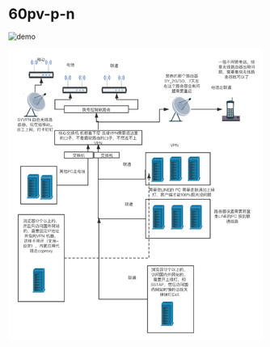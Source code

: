# 60pv-p-n

![demo](https://github.com/jinjin123/60pv-p-n/blob/master/60人VPN.png)

![demo1](https://github.com/jinjin123/60pv-p-n/blob/master/company.png)
